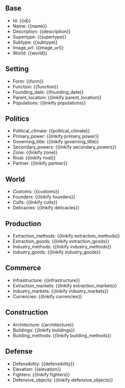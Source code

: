 ## Base
- <span class="text-field" data-tooltip="Text">Id</span>: {{id}}
- <span class="text-field" data-tooltip="Text">Name</span>: {{name}}
- <span class="text-field" data-tooltip="Text">Description</span>: {{description}}
- <span class="text-field" data-tooltip="Text">Supertype</span>: {{supertype}}
- <span class="text-field" data-tooltip="Text">Subtype</span>: {{subtype}}
- <span class="text-field" data-tooltip="Text">Image_url</span>: {{image_url}}
- <span class="text-field" data-tooltip="Text">World</span>: {{world}}

## Setting
- <span class="string" data-tooltip="Text">Form</span>: {{form}}
- <span class="string" data-tooltip="Text">Function</span>: {{function}}
- <span class="integer" data-tooltip="Number, max: 0">Founding_date</span>: {{founding_date}}
- <span class="link-field" data-tooltip="Single Location">Parent_location</span>: {{linkify parent_location}}
- <span class="multi-link-field" data-tooltip="Multi Collective">Populations</span>: {{linkify populations}}

## Politics
- <span class="string" data-tooltip="Text">Political_climate</span>: {{political_climate}}
- <span class="link-field" data-tooltip="Single Institution">Primary_power</span>: {{linkify primary_power}}
- <span class="link-field" data-tooltip="Single Title">Governing_title</span>: {{linkify governing_title}}
- <span class="multi-link-field" data-tooltip="Multi Institution">Secondary_powers</span>: {{linkify secondary_powers}}
- <span class="link-field" data-tooltip="Single Zone">Zone</span>: {{linkify zone}}
- <span class="link-field" data-tooltip="Single Location">Rival</span>: {{linkify rival}}
- <span class="link-field" data-tooltip="Single Location">Partner</span>: {{linkify partner}}

## World
- <span class="string" data-tooltip="Text">Customs</span>: {{customs}}
- <span class="multi-link-field" data-tooltip="Multi Character">Founders</span>: {{linkify founders}}
- <span class="multi-link-field" data-tooltip="Multi Construct">Cults</span>: {{linkify cults}}
- <span class="multi-link-field" data-tooltip="Multi Species">Delicacies</span>: {{linkify delicacies}}

## Production
- <span class="multi-link-field" data-tooltip="Multi Construct">Extraction_methods</span>: {{linkify extraction_methods}}
- <span class="multi-link-field" data-tooltip="Multi Construct">Extraction_goods</span>: {{linkify extraction_goods}}
- <span class="multi-link-field" data-tooltip="Multi Construct">Industry_methods</span>: {{linkify industry_methods}}
- <span class="multi-link-field" data-tooltip="Multi Construct">Industry_goods</span>: {{linkify industry_goods}}

## Commerce
- <span class="string" data-tooltip="Text">Infrastructure</span>: {{infrastructure}}
- <span class="multi-link-field" data-tooltip="Multi Location">Extraction_markets</span>: {{linkify extraction_markets}}
- <span class="multi-link-field" data-tooltip="Multi Location">Industry_markets</span>: {{linkify industry_markets}}
- <span class="multi-link-field" data-tooltip="Multi Construct">Currencies</span>: {{linkify currencies}}

## Construction
- <span class="string" data-tooltip="Text">Architecture</span>: {{architecture}}
- <span class="multi-link-field" data-tooltip="Multi Object">Buildings</span>: {{linkify buildings}}
- <span class="multi-link-field" data-tooltip="Multi Construct">Building_methods</span>: {{linkify building_methods}}

## Defense
- <span class="string" data-tooltip="Text">Defensibility</span>: {{defensibility}}
- <span class="integer" data-tooltip="Number, max: 0">Elevation</span>: {{elevation}}
- <span class="multi-link-field" data-tooltip="Multi Construct">Fighters</span>: {{linkify fighters}}
- <span class="multi-link-field" data-tooltip="Multi Object">Defensive_objects</span>: {{linkify defensive_objects}}

